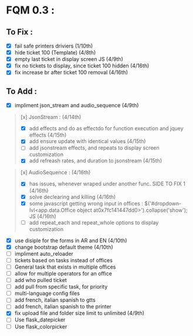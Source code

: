 # FQM 0.3 :

## To Fix :

- [x] fail safe printers driviers (1/10th)
- [x] hide ticket 100 (Template) (4/8th)
- [x] empty last ticket in display screen JS (4/9th)
- [x] fix no tickets to display, since ticket 100 hidden (4/16th)
- [x] fix increase br after ticket 100 removal (4/16th)

## To Add :

- [x] impliment json_stream and audio_sequence (4/9th)
> [x] JsonStream : (4/14th)
> - [x] add effects and do as effectdo for function execution and jquey effects (4/15th)
> - [x] add ensure update with identical values (4/15th)
> - [ ] add jsonstream effects, and repeats to display screen customization
> - [x] add refreash rates, and duration to jsonstream (4/15th)

> [x] AudioSequence : (4/16th)
> - [x] has issues, whenever wraped under another func. SIDE TO FIX 1 (4/16th)
> - [x] solve declearing and killing (4/16th)
> - [x] some javascript getting wrong input in offices : $('#dropdown-lvl&lt;app.data.Office object at0x7fc141447dd0&gt;').collapse('show'); JS (4/16th)
> - [ ] add repeat_each and repeat_whole options to display customization
- [x] use disiple for the forms in AR and EN (4/10th)
- [x] change bootstrap default theme (4/10th)
- [ ] impliment auto_reloader
- [ ] tickets based on tasks instead of offices
- [ ] General task that exists in multiple offices
- [ ] allow for multiple operators for an office
- [ ] add who pulled ticket
- [ ] add pull from specific task, for priority
- [ ] multi-language config files
- [ ] add french, italian spanish to gtts
- [ ] add french, italian spanish to the printer
- [x] fix upload file and folder size limit to unlimited (4/9th)
- [ ] Use flask_datepicker
- [ ] Use flask_colorpicker
